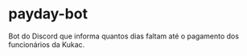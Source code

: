 # payday-bot

Bot do Discord que informa quantos dias faltam até o pagamento dos funcionários da Kukac.
